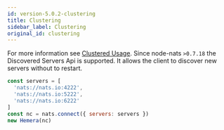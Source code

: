 ```yaml
---
id: version-5.0.2-clustering
title: Clustering
sidebar_label: Clustering
original_id: clustering
---
```


For more information see [Clustered Usage](https://github.com/nats-io/node-nats#clustered-usage). Since node-nats `>0.7.18` the Discovered Servers Api is supported. It allows the client to discover new servers without to restart.

```js
const servers = [
  'nats://nats.io:4222',
  'nats://nats.io:5222',
  'nats://nats.io:6222'
]
const nc = nats.connect({ servers: servers })
new Hemera(nc)
```
